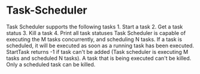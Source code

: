 # Task-Scheduler
Task Scheduler supports the following tasks 1. Start a task 2. Get a task status 3. Kill a task 4. Print all task statuses  Task Scheduler is capable of executing the M tasks concurrently, and scheduling N tasks. If a task is scheduled, it will be executed as soon as a running task has been executed. StartTask returns -1 if task can't be added (Task scheduler is executing M tasks and scheduled N tasks). A task that is being executed can't be killed. Only a scheduled task can be killed.
